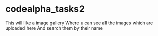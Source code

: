 # codealpha_tasks2
 This will like a image gallery 
 Where u can see all the images which are uploaded here
 And search them by their name 
